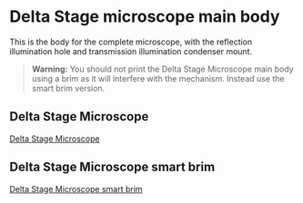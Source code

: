 # Delta Stage microscope main body

[Delta Stage Microscope]: ../models/delta_stage_microscope.stl
[Delta Stage Microscope smart brim]: ../models/delta_stage_microscope_smart_brim.stl

This is the body for the complete microscope, with the reflection illumination hole and transmission illumination condenser mount.

> **Warning:** You should not print the Delta Stage Microscope main body using a brim as it will interfere with the mechanism.  Instead use the smart brim version.

## Delta Stage Microscope

[Delta Stage Microscope]

## Delta Stage Microscope smart brim

[Delta Stage Microscope smart brim]
